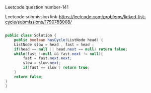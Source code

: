 Leetcode question number-141


Leetcode submission link-https://leetcode.com/problems/linked-list-cycle/submissions/1790788008/


```java

public class Solution {
    public boolean hasCycle(ListNode head) {
    ListNode slow = head , fast = head ;
    if(head == null || head.next == null) return false;
    while(fast !=null && fast.next != null){
        fast = fast.next.next;
        slow = slow.next;
        if(fast == slow ) return true;
    }
    return false;
}
}

